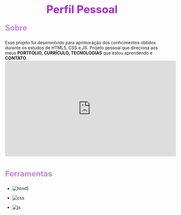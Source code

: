 <h1 align="center"; style="color: #aa27ca; font-size: 35px; font-weight: bolder">Perfil Pessoal
</h1>

<p style="color: #c980db; font-size:25px; font-weight: bolder">Sobre</p>
Esse projeto foi desenvolvido para aprimoração dos conhcimentos obtidos durante os estudos de HTML5, CSS e JS. Projeto pessoal que direciona aos meus <strong>PORTFÓLIO, CURRÍCULO, TECNOLOGIAS</strong> que estou aprendendo e <strong>CONTATO</strong>.

<br/>
<iframe width="560" height="315" src="https://www.youtube.com/embed/D-imnvXWJOI" title="YouTube video player" frameborder="0" allow="accelerometer; autoplay; clipboard-write; encrypted-media; gyroscope; picture-in-picture; web-share" allowfullscreen></iframe>

<br>
<br>

<p style="color: #c980db; font-size:25px; font-weight: bolder">Ferramentas</p>


- <img aling="center" alt="html5" src="https://img.shields.io/badge/HTML5-E34F26?style=for-the-badge&logo=html5&logoColor=white"><br>

- <img aling="center" alt="css" src="https://img.shields.io/badge/CSS3-1572B6?style=for-the-badge&logo=css3&logoColor=white"><br>

- <img aling="center" alt="js" src="https://img.shields.io/badge/JavaScript-F7DF1E?style=for-the-badge&logo=javascript&logoColor=black">


